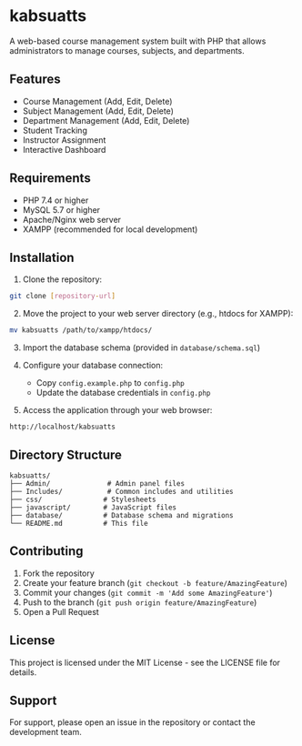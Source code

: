 # kabsuatts

A web-based course management system built with PHP that allows administrators to manage courses, subjects, and departments.

## Features

- Course Management (Add, Edit, Delete)
- Subject Management (Add, Edit, Delete)
- Department Management (Add, Edit, Delete)
- Student Tracking
- Instructor Assignment
- Interactive Dashboard

## Requirements

- PHP 7.4 or higher
- MySQL 5.7 or higher
- Apache/Nginx web server
- XAMPP (recommended for local development)

## Installation

1. Clone the repository:
```bash
git clone [repository-url]
```

2. Move the project to your web server directory (e.g., htdocs for XAMPP):
```bash
mv kabsuatts /path/to/xampp/htdocs/
```

3. Import the database schema (provided in `database/schema.sql`)

4. Configure your database connection:
   - Copy `config.example.php` to `config.php`
   - Update the database credentials in `config.php`

5. Access the application through your web browser:
```
http://localhost/kabsuatts
```

## Directory Structure

```
kabsuatts/
├── Admin/              # Admin panel files
├── Includes/           # Common includes and utilities
├── css/               # Stylesheets
├── javascript/        # JavaScript files
├── database/          # Database schema and migrations
└── README.md          # This file
```

## Contributing

1. Fork the repository
2. Create your feature branch (`git checkout -b feature/AmazingFeature`)
3. Commit your changes (`git commit -m 'Add some AmazingFeature'`)
4. Push to the branch (`git push origin feature/AmazingFeature`)
5. Open a Pull Request

## License

This project is licensed under the MIT License - see the LICENSE file for details.

## Support

For support, please open an issue in the repository or contact the development team. 
